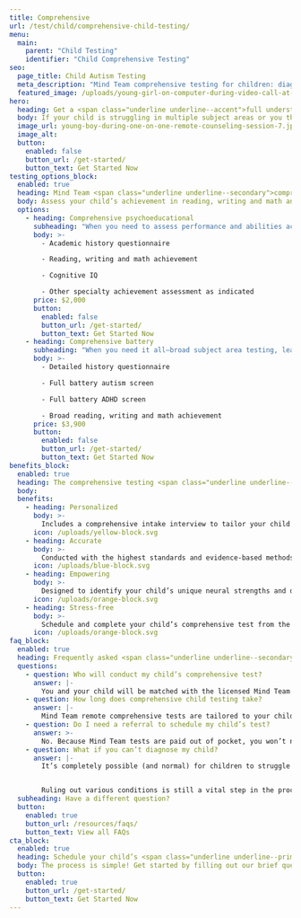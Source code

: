 ```yaml
---
title: Comprehensive
url: /test/child/comprehensive-child-testing/
menu:
  main:
    parent: "Child Testing"
    identifier: "Child Comprehensive Testing"
seo:
  page_title: Child Autism Testing
  meta_description: "Mind Team comprehensive testing for children: diagnose/rule out autism, ADHD, dyslexia, dysgraphia, dyscalculia and other neurodivergent conditions."
  featured_image: /uploads/young-girl-on-computer-during-video-call-at-desk.jpg
hero:
  heading: Get a <span class="underline underline--accent">full understanding</span> of your child’s mind.
  body: If your child is struggling in multiple subject areas or you think they could have more than one condition such as autism, ADHD or dyslexia, Mind Team comprehensive tests for children make it easy to get the answers you need.
  image_url: young-boy-during-one-on-one-remote-counseling-session-7.jpg
  image_alt:
  button:
    enabled: false
    button_url: /get-started/
    button_text: Get Started Now
testing_options_block:
  enabled: true
  heading: Mind Team <span class="underline underline--secondary">comprehensive</span> testing options for children.
  body: Assess your child’s achievement in reading, writing and math and diagnose or rule out common learning disorders that could be affecting their learning and functioning.
  options:
    - heading: Comprehensive psychoeducational
      subheading: "When you need to assess performance and abilities across a variety of subject areas."
      body: >-
        - Academic history questionnaire

        - Reading, writing and math achievement

        - Cognitive IQ

        - Other specialty achievement assessment as indicated
      price: $2,000
      button:
        enabled: false
        button_url: /get-started/
        button_text: Get Started Now
    - heading: Comprehensive battery
      subheading: "When you need it all—broad subject area testing, learning disorder screening and more."
      body: >-
        - Detailed history questionnaire

        - Full battery autism screen

        - Full battery ADHD screen

        - Broad reading, writing and math achievement
      price: $3,900
      button:
        enabled: false
        button_url: /get-started/
        button_text: Get Started Now
benefits_block:
  enabled: true
  heading: The comprehensive testing <span class="underline underline--primary">you deserve</span>.
  body:
  benefits:
    - heading: Personalized
      body: >-
        Includes a comprehensive intake interview to tailor your child’s assessment and results to their background and challenges.
      icon: /uploads/yellow-block.svg
    - heading: Accurate
      body: >-
        Conducted with the highest standards and evidence-based methods.
      icon: /uploads/blue-block.svg
    - heading: Empowering
      body: >-
        Designed to identify your child’s unique neural strengths and differences and guide you on the best path to work <em>with</em> their mind.
      icon: /uploads/orange-block.svg
    - heading: Stress-free
      body: >-
        Schedule and complete your child’s comprehensive test from the comfort of home; no referral, wait-time or commute necessary.
      icon: /uploads/orange-block.svg
faq_block:
  enabled: true
  heading: Frequently asked <span class="underline underline--secondary">questions</span>
  questions:
    - question: Who will conduct my child’s comprehensive test?
      answer: |-
        You and your child will be matched with the licensed Mind Team clinician who best fits their needs, according to the information you provide during intake.
    - question: How long does comprehensive child testing take?
      answer: |-
        Mind Team remote comprehensive tests are tailored to your child and vary in length. We’ll prepare you with what to expect before your test.
    - question: Do I need a referral to schedule my child’s test?
      answer: >-
        No. Because Mind Team tests are paid out of pocket, you won’t need to obtain or wait for a referral to schedule your child’s comprehensive test.
    - question: What if you can’t diagnose my child?
      answer: |-
        It’s completely possible (and normal) for children to struggle with key neural functions without meeting the full symptomatic requirements for an official condition diagnosis. 


        Ruling out various conditions is still a vital step in the process to get the answers and support your child needs to work <em>with</em> their unique mind, and Mind Team treatment services can help, regardless of whether or not your child gets an official diagnosis.
  subheading: Have a different question?
  button:
    enabled: true
    button_url: /resources/faqs/
    button_text: View all FAQs
cta_block:
  enabled: true
  heading: Schedule your child’s <span class="underline underline--primary">comprehensive</span> test.
  body: The process is simple! Get started by filling out our brief questionnaire.
  button:
    enabled: true
    button_url: /get-started/
    button_text: Get Started Now
---
```

